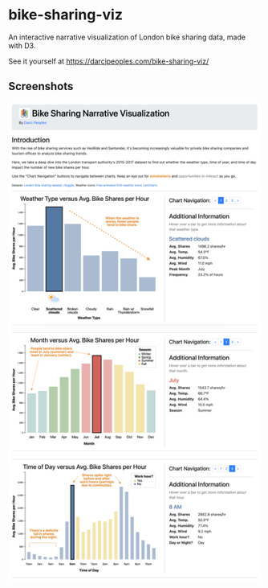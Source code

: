 # bike-sharing-viz
An interactive narrative visualization of London bike sharing data, made with D3.

See it yourself at <a target="_blank" href="https://darcipeoples.com/bike-sharing-viz/">https://darcipeoples.com/bike-sharing-viz/</a>


## Screenshots
![](screenshots/weather.png)
![](screenshots/month.png)
![](screenshots/time-of-day.png)
